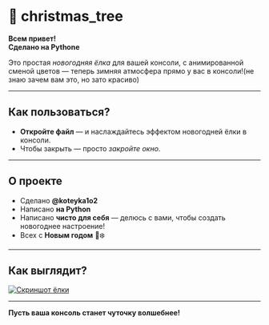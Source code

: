 # 🎄 christmas_tree

**Всем привет!**  
**Сделано на Pythone**

Это простая _новогодняя ёлка_ для вашей консоли, с анимированной сменой цветов — теперь зимняя атмосфера прямо у вас в консоли!(не знаю зачем вам это, но зато красиво)

---

## Как пользоваться?

- **Откройте файл** — и наслаждайтесь эффектом новогодней ёлки в консоли.
- Чтобы закрыть — просто _закройте окно_.

---

## О проекте  

- Сделано **@koteyka1o2**
- Написано **на Python**
- Написано **чисто для себя** — делюсь с вами, чтобы создать новогоднее настроение!
- Всех с **Новым годом** 🎅❄️

---

## Как выглядит?
  
[![Скриншот ёлки](https://imgur.com/uP4Hz5l.jpg)](https://imgur.com/uP4Hz5l)

---

**Пусть ваша консоль станет чуточку волшебнее!**
